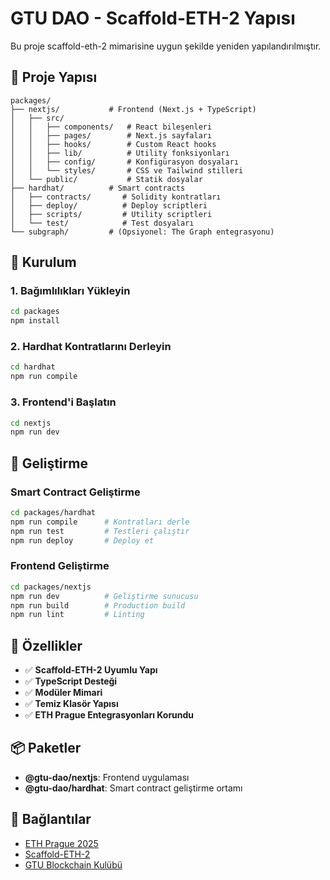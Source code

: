 # GTU DAO - Scaffold-ETH-2 Yapısı

Bu proje scaffold-eth-2 mimarisine uygun şekilde yeniden yapılandırılmıştır.

## 📁 Proje Yapısı

```
packages/
├── nextjs/           # Frontend (Next.js + TypeScript)
│   ├── src/
│   │   ├── components/   # React bileşenleri
│   │   ├── pages/        # Next.js sayfaları
│   │   ├── hooks/        # Custom React hooks
│   │   ├── lib/          # Utility fonksiyonları
│   │   ├── config/       # Konfigürasyon dosyaları
│   │   └── styles/       # CSS ve Tailwind stilleri
│   └── public/           # Statik dosyalar
├── hardhat/          # Smart contracts
│   ├── contracts/       # Solidity kontratları
│   ├── deploy/          # Deploy scriptleri
│   ├── scripts/         # Utility scriptleri
│   └── test/            # Test dosyaları
└── subgraph/         # (Opsiyonel: The Graph entegrasyonu)
```

## 🚀 Kurulum

### 1. Bağımlılıkları Yükleyin
```bash
cd packages
npm install
```

### 2. Hardhat Kontratlarını Derleyin
```bash
cd hardhat
npm run compile
```

### 3. Frontend'i Başlatın
```bash
cd nextjs
npm run dev
```

## 🔧 Geliştirme

### Smart Contract Geliştirme
```bash
cd packages/hardhat
npm run compile      # Kontratları derle
npm run test         # Testleri çalıştır
npm run deploy       # Deploy et
```

### Frontend Geliştirme
```bash
cd packages/nextjs
npm run dev          # Geliştirme sunucusu
npm run build        # Production build
npm run lint         # Linting
```

## 🎯 Özellikler

- ✅ **Scaffold-ETH-2 Uyumlu Yapı**
- ✅ **TypeScript Desteği**
- ✅ **Modüler Mimari**
- ✅ **Temiz Klasör Yapısı**
- ✅ **ETH Prague Entegrasyonları Korundu**

## 📦 Paketler

- **@gtu-dao/nextjs**: Frontend uygulaması
- **@gtu-dao/hardhat**: Smart contract geliştirme ortamı

## 🔗 Bağlantılar

- [ETH Prague 2025](https://ethprague.com/)
- [Scaffold-ETH-2](https://github.com/scaffold-eth/scaffold-eth-2)
- [GTU Blockchain Kulübü](https://github.com/gtu-blockchain) 